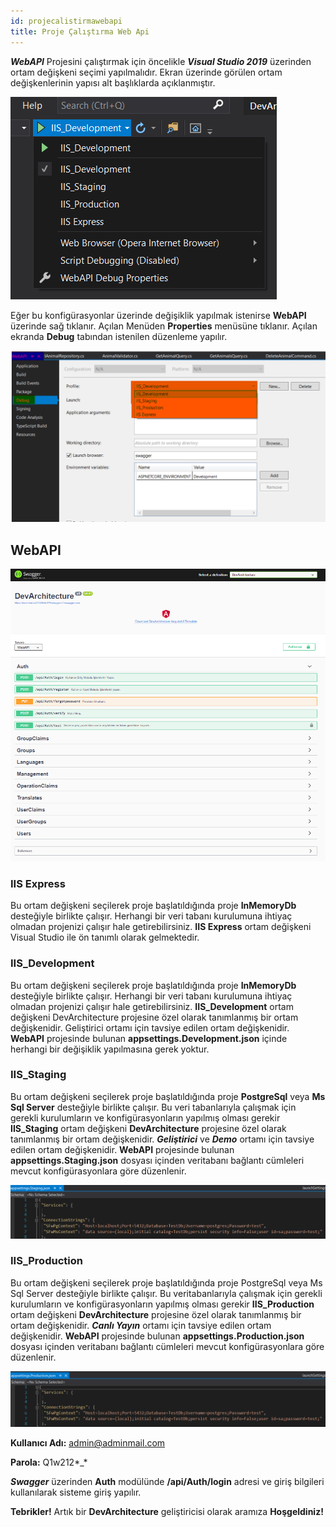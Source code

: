 ```yaml
---
id: projecalistirmawebapi
title: Proje Çalıştırma Web Api
---
```



***WebAPI*** Projesini çalıştırmak için öncelikle ***Visual Studio 2019*** üzerinden
ortam değişkeni seçimi yapılmalıdır. Ekran üzerinde görülen ortam
değişkenlerinin yapısı alt başlıklarda açıklanmıştır.

![](./media/image16.png)

Eğer bu konfigürasyonlar üzerinde değişiklik yapılmak istenirse **WebAPI** üzerinde sağ tıklanır. Açılan Menüden **Properties** menüsüne tıklanır. Açılan ekranda **Debug** tabından istenilen düzenleme yapılır.

![](./media/image44.png)

## WebAPI

![](./media/image17.png)

### IIS Express

Bu ortam değişkeni seçilerek proje başlatıldığında proje **InMemoryDb**
desteğiyle birlikte çalışır. Herhangi bir veri tabanı kurulumuna ihtiyaç
olmadan projenizi çalışır hale getirebilirsiniz. **IIS Express** ortam
değişkeni Visual Studio ile ön tanımlı olarak gelmektedir.

### IIS_Development

Bu ortam değişkeni seçilerek proje başlatıldığında proje **InMemoryDb**
desteğiyle birlikte çalışır. Herhangi bir veri tabanı kurulumuna ihtiyaç
olmadan projenizi çalışır hale getirebilirsiniz. **IIS_Development**
ortam değişkeni DevArchitecture projesine özel olarak tanımlanmış bir
ortam değişkenidir. Geliştirici ortamı için tavsiye edilen ortam
değişkenidir. **WebAPI** projesinde bulunan
**appsettings.Development.json** içinde herhangi bir değişiklik
yapılmasına gerek yoktur.

### IIS_Staging

Bu ortam değişkeni seçilerek proje başlatıldığında proje **PostgreSql**
veya **Ms Sql Server** desteğiyle birlikte çalışır. Bu veri tabanlarıyla
çalışmak için gerekli kurulumların ve konfigürasyonların yapılmış olması
gerekir **IIS_Staging** ortam değişkeni **DevArchitecture** projesine özel
olarak tanımlanmış bir ortam değişkenidir. ***Geliştirici*** ve ***Demo*** ortamı
için tavsiye edilen ortam değişkenidir. **WebAPI** projesinde bulunan
**appsettings.Staging.json** dosyası içinden veritabanı bağlantı
cümleleri mevcut konfigürasyonlara göre düzenlenir.

![](./media/image18.png)

### IIS_Production

Bu ortam değişkeni seçilerek proje başlatıldığında proje PostgreSql veya
Ms Sql Server desteğiyle birlikte çalışır. Bu veritabanlarıyla çalışmak
için gerekli kurulumların ve konfigürasyonların yapılmış olması gerekir
**IIS_Production** ortam değişkeni **DevArchitecture** projesine özel olarak
tanımlanmış bir ortam değişkenidir. ***Canlı Yayın*** ortamı için tavsiye
edilen ortam değişkenidir. **WebAPI** projesinde bulunan
**appsettings.Production.json** dosyası içinden veritabanı bağlantı
cümleleri mevcut konfigürasyonlara göre düzenlenir.

![](./media/image19.png)

**Kullanıcı Adı:** admin@adminmail.com

**Parola:** Q1w212\*\_\*

***Swagger*** üzerinden **Auth** modülünde  **/api/Auth/login** adresi ve giriş bilgileri kullanılarak sisteme giriş yapılır.

**Tebrikler!** Artık bir **DevArchitecture** geliştiricisi olarak aramıza **Hoşgeldiniz!**